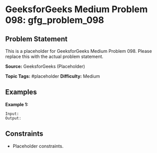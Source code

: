 # GeeksforGeeks Medium Problem 098: gfg_problem_098

## Problem Statement

This is a placeholder for GeeksforGeeks Medium Problem 098.
Please replace this with the actual problem statement.

**Source:** GeeksforGeeks (Placeholder)

**Topic Tags:** #placeholder
**Difficulty:** Medium

## Examples

**Example 1:**

```
Input:
Output:
```

## Constraints

- Placeholder constraints.
